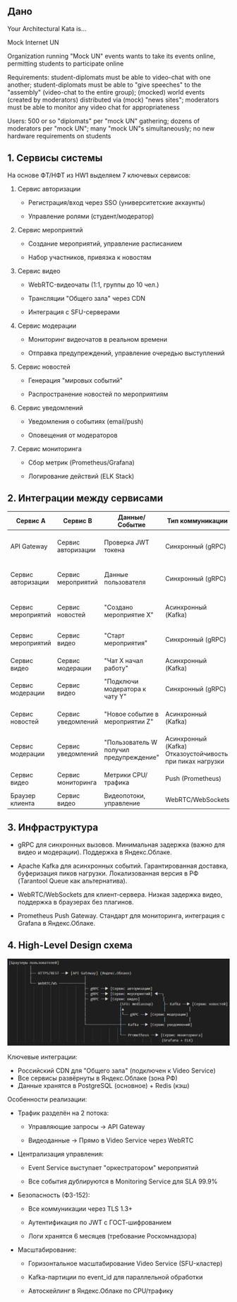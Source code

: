 ## Дано

Your Architectural Kata is...

Mock Internet UN

Organization running "Mock UN" events wants to take its events online, permitting students to participate online

Requirements: student-diplomats must be able to video-chat with one another; student-diplomats must be able to "give speeches" to the 
"assembly" (video-chat to the entire group); (mocked) world events (created by moderators) distributed via (mock) "news sites"; 
moderators must be able to monitor any video chat for appropriateness

Users: 500 or so "diplomats" per "mock UN" gathering; dozens of moderators per "mock UN"; many "mock UN"s simultaneously; no new 
hardware requirements on students


## 1. Сервисы системы

На основе ФТ/НФТ из HW1 выделяем 7 ключевых сервисов:

1. Сервис авторизации

    * Регистрация/вход через SSO (университетские аккаунты)

    * Управление ролями (студент/модератор)

2. Сервис мероприятий

    * Создание мероприятий, управление расписанием

    * Набор участников, привязка к новостям

3. Сервис видео

    * WebRTC-видеочаты (1:1, группы до 10 чел.)

    * Трансляции "Общего зала" через CDN

    * Интеграция с SFU-серверами

4. Сервис модерации

    * Мониторинг видеочатов в реальном времени

    * Отправка предупреждений, управление очередью выступлений

5. Сервис новостей

    * Генерация "мировых событий"

    * Распространение новостей по мероприятиям

6. Сервис уведомлений

    * Уведомления о событиях (email/push)

    * Оповещения от модераторов

7. Сервис мониторинга

    * Сбор метрик (Prometheus/Grafana)

    * Логирование действий (ELK Stack)


## 2. Интеграции между сервисами

Сервис A|   Сервис B|   Данные/Событие| Тип коммуникации|   Обоснование
---|---|---|---|---
API Gateway|    Сервис авторизации|   Проверка JWT токена|    Синхронный (gRPC)|  Минимальная задержка для авторизации запросов
Сервис авторизации|   Сервис мероприятий|  Данные пользователя|    Синхронный (gRPC)|  Актуальные данные при регистрации на мероприятие
Сервис мероприятий|  Сервис новостей|   "Создано мероприятие X"|    Асинхронный (Kafka)|    Гарантированная доставка при высокой нагрузке
Сервис мероприятий|  Сервис видео|  "Старт мероприятия"|    Синхронный (gRPC)|  Немедленная активация видео-сервисов
Сервис видео|  Сервис модерации| "Чат X начал работу"|   Асинхронный (Kafka)|    Нетребовательно к реальному времени
Сервис модерации| Сервис видео|  "Подключи модератора к чату Y"| Синхронный (gRPC)|  Критично низкая задержка (<100 мс)
Сервис новостей|   Сервис уведомлений|   "Новое событие в мероприятии Z"|    Асинхронный (Kafka)|    Уведомления не требуют мгновенной доставки
Сервис модерации| Сервис уведомлений|   "Пользователь W получил предупреждение"|    Асинхронный (Kafka) Отказоустойчивость при пиках нагрузки
Сервис видео|  Сервис мониторинга| Метрики CPU/трафика|    Push (Prometheus)|  Стандартный подход для метрик
Браузер клиента|    Сервис видео|  Видеопотоки, управление|    WebRTC/WebSockets|  Низкая задержка для видео



## 3. Инфраструктура

* gRPC для синхронных вызовов. Минимальная задержка (важно для видео и модерации). Поддержка в Яндекс.Облаке.

* Apache Kafka для асинхронных событий. Гарантированная доставка, буферизация пиков нагрузки. Локализованная версия в РФ (Tarantool Queue как альтернатива).

* WebRTC/WebSockets для клиент-сервера. Низкая задержка видео, поддержка в браузерах без плагинов.

* Prometheus Push Gateway. Стандарт для мониторинга, интеграция с Grafana в Яндекс.Облаке.

## 4. High-Level Design схема

![alt text](image.png)

Ключевые интеграции:
- Российский CDN для "Общего зала" (подключен к Video Service)
- Все сервисы развёрнуты в Яндекс.Облаке (зона РФ)
- Данные хранятся в PostgreSQL (основное) + Redis (кэш)

Особенности реализации: 

* Трафик разделён на 2 потока:

    * Управляющие запросы → API Gateway

    * Видеоданные → Прямо в Video Service через WebRTC

* Централизация управления:

    * Event Service выступает "оркестратором" мероприятий

    * Все события дублируются в Monitoring Service для SLA 99.9%

* Безопасность (ФЗ-152):

    * Все коммуникации через TLS 1.3+

    * Аутентификация по JWT с ГОСТ-шифрованием

    * Логи хранятся 6 месяцев (требование Роскомнадзора)

* Масштабирование:

    * Горизонтальное масштабирование Video Service (SFU-кластер)

    * Kafka-партиции по event_id для параллельной обработки

    * Автоскейлинг в Яндекс.Облаке по CPU/трафику
